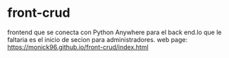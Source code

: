 ﻿# front-crud
 frontend que se conecta con Python Anywhere para el back end.lo que le faltaria es el inicio de secion para administradores.
 web page: https://monick96.github.io/front-crud/index.html
